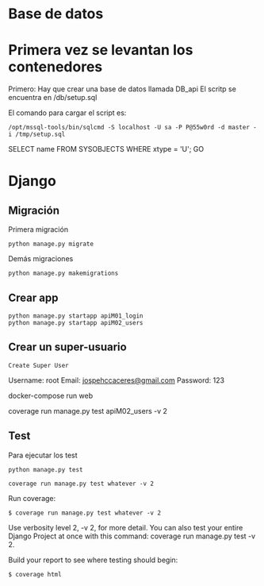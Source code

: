 

# Base de datos

# Primera vez se levantan los contenedores
Primero: Hay que crear una base de datos llamada DB_api
El scritp se encuentra en /db/setup.sql

El comando para cargar el script es:

```
/opt/mssql-tools/bin/sqlcmd -S localhost -U sa -P P@55w0rd -d master -i /tmp/setup.sql
```

SELECT name FROM SYSOBJECTS WHERE xtype = 'U';
GO


# Django

## Migración
Primera migración
```
python manage.py migrate
```
Demás migraciones
```
python manage.py makemigrations
```

## Crear app
```
python manage.py startapp apiM01_login
python manage.py startapp apiM02_users
```

## Crear un super-usuario
```
Create Super User
```
Username: root
Email: jospehccaceres@gmail.com
Password: 123



docker-compose run web 


coverage run manage.py test apiM02_users -v 2



## Test

Para ejecutar los test
```
python manage.py test

coverage run manage.py test whatever -v 2
```

Run coverage:
```
$ coverage run manage.py test whatever -v 2
```
Use verbosity level 2, -v 2, for more detail. You can also test your entire Django Project at once with this command: coverage run manage.py test -v 2.

Build your report to see where testing should begin:
```
$ coverage html
```